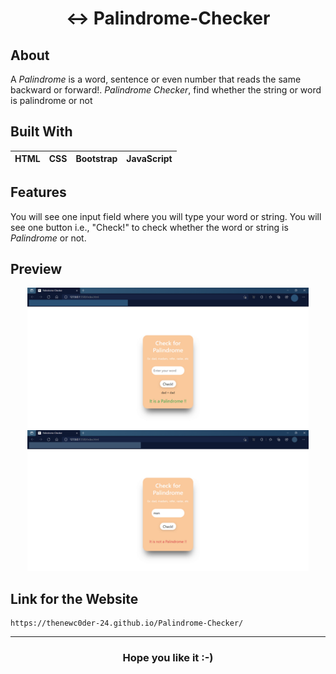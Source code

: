<h1 align="Center"> ↔️ Palindrome-Checker</h1>

## About
A _Palindrome_ is a word, sentence or even number that reads the same backward or forward!. _Palindrome Checker_, find whether the string or word is palindrome or not

## Built With
|HTML|CSS|Bootstrap|JavaScript|
|---|---|---|---|

## Features
You will see one input field where you will type your word or string. You will see one button i.e., "Check!" to check whether the word or string is _Palindrome_ or not.

## Preview
<p align="Center">
  <img src="https://github.com/TheNewC0der-24/Palindrome-Checker/blob/master/Preview-1.png" width="450">
  <img src="https://github.com/TheNewC0der-24/Palindrome-Checker/blob/master/Preview-2.png" width="450">
</p>

## Link for the Website
```
https://thenewc0der-24.github.io/Palindrome-Checker/
```

***
<h3 align="Center">Hope you like it :-)</h3>

